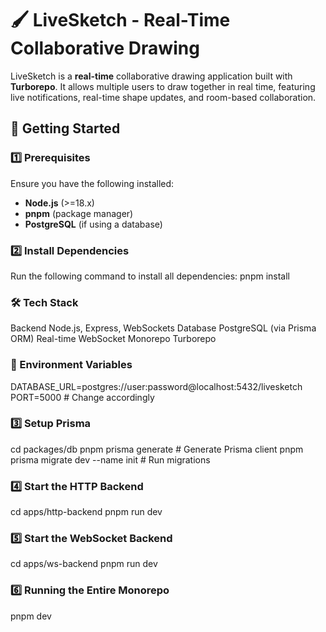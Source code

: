 # 🖌️ LiveSketch - Real-Time Collaborative Drawing

LiveSketch is a **real-time** collaborative drawing application built with **Turborepo**. It allows multiple users to draw together in real time, featuring live notifications, real-time shape updates, and room-based collaboration.

## 🚀 Getting Started

### 1️⃣ Prerequisites
Ensure you have the following installed:
- **Node.js** (>=18.x)
- **pnpm** (package manager)
- **PostgreSQL** (if using a database)

### 2️⃣ Install Dependencies
Run the following command to install all dependencies:
pnpm install


### 🛠 Tech Stack
Backend	    Node.js, Express, WebSockets
Database	PostgreSQL (via Prisma ORM)
Real-time	WebSocket
Monorepo	Turborepo

### 📂 Environment Variables
DATABASE_URL=postgres://user:password@localhost:5432/livesketch
PORT=5000  # Change accordingly

### 3️⃣ Setup Prisma
cd packages/db
pnpm prisma generate  # Generate Prisma client
pnpm prisma migrate dev --name init  # Run migrations

### 4️⃣ Start the HTTP Backend
cd apps/http-backend
pnpm run dev

### 5️⃣ Start the WebSocket Backend
cd apps/ws-backend
pnpm run dev

### 6️⃣ Running the Entire Monorepo
pnpm dev
